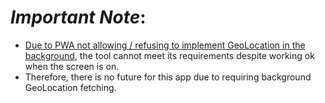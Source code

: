 # *Important Note*:

- [Due to PWA not allowing / refusing to implement GeoLocation in the background](https://github.com/w3c/geolocation-sensor/issues/22), the tool cannot meet its requirements despite working ok when the screen is on. 
- Therefore, there is no future for this app due to requiring background GeoLocation fetching.
